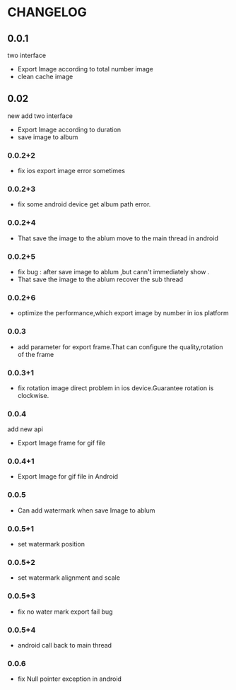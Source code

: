 # CHANGELOG

## 0.0.1

two interface

* Export Image according to total number image
* clean cache image

## 0.02

new add two interface

* Export Image according to duration
* save image to album

### 0.0.2+2

* fix ios export image error sometimes

### 0.0.2+3

* fix some android device get album path error.

### 0.0.2+4

* That save the image to the ablum move to the main thread in android

### 0.0.2+5

* fix bug : after save image to ablum ,but cann't immediately show .
* That save the image to the ablum recover the sub thread

### 0.0.2+6

* optimize the performance,which export image by number in ios platform

### 0.0.3

* add parameter for export frame.That can configure the quality,rotation of the frame

### 0.0.3+1

* fix rotation image direct problem in ios device.Guarantee rotation is clockwise.

### 0.0.4

add new api

* Export Image frame for gif file

### 0.0.4+1

* Export Image for gif file in Android

### 0.0.5

* Can add watermark when save Image to ablum

### 0.0.5+1

* set watermark position

### 0.0.5+2

* set watermark alignment and scale

### 0.0.5+3

* fix no water mark export fail bug

### 0.0.5+4

* android call back to main thread

### 0.0.6

* fix Null pointer exception in android

